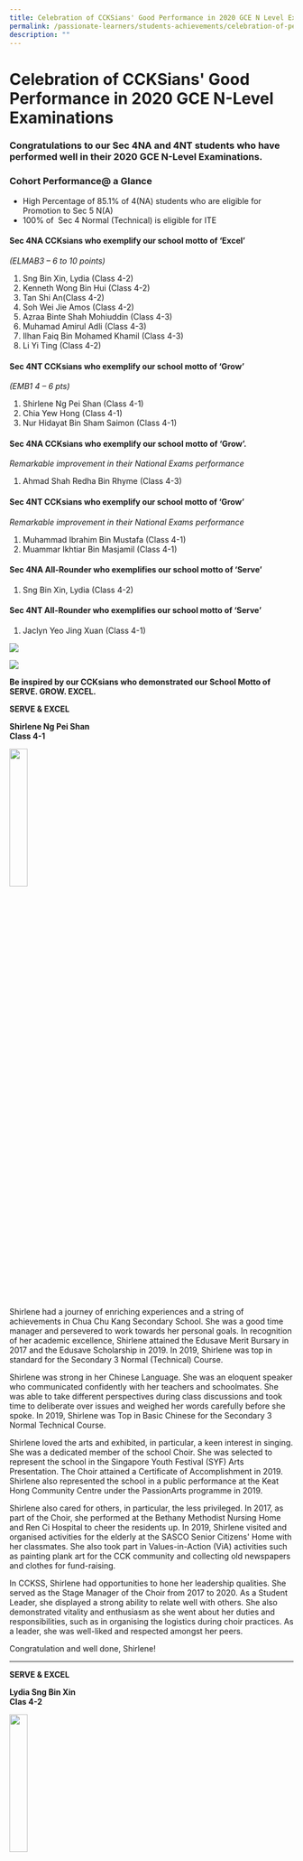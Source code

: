 ```yaml
---
title: Celebration of CCKSians' Good Performance in 2020 GCE N Level Examinations
permalink: /passionate-learners/students-achievements/celebration-of-performance-in-2020-gce-n-level/
description: ""
---
```

# **Celebration of CCKSians' Good Performance in 2020 GCE N-Level Examinations**

###  Congratulations to our Sec 4NA and 4NT students who have performed well in their 2020 GCE N-Level Examinations.&nbsp;

  

### Cohort Performance@ a Glance&nbsp;

*   High Percentage of 85.1% of 4(NA) students who are eligible for Promotion to Sec 5 N(A)
*   100% of&nbsp; Sec 4 Normal (Technical) is eligible for ITE


#### Sec 4NA CCKsians who exemplify our school motto of ‘Excel’&nbsp;  
_(ELMAB3 – 6 to 10 points)_

1.  Sng Bin Xin, Lydia (Class 4-2)
2.  Kenneth Wong Bin Hui (Class 4-2)
3.  Tan Shi An(Class 4-2)
4.  Soh Wei Jie Amos (Class 4-2)
5.  Azraa Binte Shah Mohiuddin (Class 4-3)
6.  Muhamad Amirul Adli (Class 4-3)
7.  Ilhan Faiq Bin Mohamed Khamil (Class 4-3)
8.  Li Yi Ting (Class 4-2)

  

#### Sec 4NT CCKsians who exemplify our school motto of ‘Grow’&nbsp;  
_(EMB1 4 – 6 pts)_

1.  Shirlene Ng Pei Shan (Class 4-1)
2.  Chia Yew Hong (Class 4-1)
3.  Nur Hidayat Bin Sham Saimon (Class 4-1)

#### Sec 4NA CCKsians who exemplify our school motto of ‘Grow’.&nbsp;  
_Remarkable improvement in their National Exams performance_&nbsp;

1.  Ahmad Shah Redha Bin Rhyme (Class 4-3)  
    

#### Sec 4NT CCKsians who exemplify our school motto of ‘Grow’&nbsp;  
_Remarkable improvement in their National Exams performance_&nbsp;

1.  Muhammad Ibrahim Bin Mustafa (Class 4-1)
2.  Muammar Ikhtiar Bin Masjamil (Class 4-1)

  
#### Sec 4NA All-Rounder who exemplifies our school motto of ‘Serve’&nbsp;

1.  Sng Bin Xin, Lydia (Class 4-2)


#### Sec 4NT All-Rounder who exemplifies our school motto of ‘Serve’&nbsp;

1.  Jaclyn Yeo Jing Xuan (Class 4-1)

![](/images/N_Level_lowRes001.jpg)

![](/images/N_Level_lowRes002.jpg)

**Be inspired by our CCKsians who demonstrated our School Motto of SERVE. GROW. EXCEL.**

**SERVE &amp; EXCEL**&nbsp;

**Shirlene Ng Pei Shan**  
**Class 4-1**

<img src="/images/Shirlene_Ng.jpg" style="width:25%">
		 
Shirlene had a journey of enriching experiences and a string of achievements in Chua Chu Kang Secondary School.  She was a good time manager and persevered to work towards her personal goals. In recognition of her academic excellence, Shirlene attained the Edusave Merit Bursary in 2017 and the Edusave Scholarship in 2019. In 2019, Shirlene was top in standard for the Secondary 3 Normal (Technical) Course. 

Shirlene was strong in her Chinese Language. She was an eloquent speaker who communicated confidently with her teachers and schoolmates. She was able to take different perspectives during class discussions and took time to deliberate over issues and weighed her words carefully before she spoke. In 2019, Shirlene was Top in Basic Chinese for the Secondary 3 Normal Technical Course.

Shirlene loved the arts and exhibited, in particular, a keen interest in singing. She was a dedicated member of the school Choir. She was selected to represent the school in the Singapore Youth Festival (SYF) Arts Presentation. The Choir attained a Certificate of Accomplishment in 2019. Shirlene also represented the school in a public performance at the Keat Hong Community Centre under the PassionArts programme in 2019. 

Shirlene also cared for others, in particular, the less privileged. In 2017, as part of the Choir, she performed at the Bethany Methodist Nursing Home and Ren Ci Hospital to cheer the residents up.  In 2019, Shirlene visited and organised activities for the elderly at the SASCO Senior Citizens' Home with her classmates. She also took part in Values-in-Action (ViA) activities such as painting plank art for the CCK community and collecting old newspapers and clothes for fund-raising.

In CCKSS, Shirlene had opportunities to hone her leadership qualities. She served as the Stage Manager of the Choir from 2017 to 2020. As a Student Leader, she displayed a strong ability to relate well with others. She also demonstrated vitality and enthusiasm as she went about her duties and responsibilities, such as in organising the logistics during choir practices. As a leader, she was well-liked and respected amongst her peers. 

Congratulation and well done, Shirlene!

------------------------------------------------------------------------

**SERVE &amp; EXCEL**&nbsp;

**Lydia Sng Bin Xin**&nbsp;  
**Clas 4-2**

<img src="/images/Lydia_Sng.jpg" style="width:25%">
		 
Lydia had a whale of a time as a student in Chua Chu Kang Secondary School. In 2019, she participated in the Youth for Causes (YFC) Project. Her team had selected Ren Ci Hospital as their beneficiary and aimed to raise awareness for their cause. She and her team organised street sales in various places around Singapore. The team spent much time deciding the products to sell to raise funds, creating promotional materials to attract patrons and raise awareness, as well as rallying for student volunteers to help out. In recognition of her services to the community, Lydia was the recipient of the Edusave Awards for Achievement, Good Leadership and Service (EAGLES) under the Service category in 2019. 
  
Lydia was also the Vice-Chairperson of the school’s largest Co-Curricular Activity: Chinese Orchestra in 2019. As one of the Student Leaders, she was dependable and displayed a strong ability to relate well with others. She was able to give clear instructions during CCA sessions and was often seen encouraging her peers during their rehearsals. This is so important for an activity where practice truly makes perfect. “When you fail to plan, you plan to fail.” Lydia had this mantra in mind when she was one of the main planners for her CCA camp in 2019. She oversaw the camp and ensured that the activities were run smoothly and safely. Her efforts allowed her CCA members to bond and enjoy their experiences in the camp.

In addition, Lydia volunteered as a student ambassador to host exchange students from Japan. Along with her team, she designed activities to foster interactions between these students and the students from her school. Her efforts made these students feel much welcomed. Lydia also had the opportunity to visit Xi'an, China, as part of the school's Trips for International Experience (TIE) programme. She planned and participated in a scintillating performance that highlighted Singapore's culture for the students in Xi'an.

Lydia demonstrated self-motivation and resourcefulness. She was resilient and sought to better herself. She was the recipient of the National Youth Achievement Award (Silver) in 2020. 

Congratulation and well done, Lydia!

-------------------------------------------------------------------------

**SERVE. GROW. EXCEL**

**Kenneth Wong Bin Hui**   
**Class 4-2**

<img src="/images/Kenneth_Wong.jpg" style="width:25%">

Kenneth was a demoralised student when he joined in Secondary 1, as he did not perform up to his expectations in the Primary School Leaving Examination. However, he was offered Chinese, English and Mathematics at the N(A) level and discovered a newfound interest in these subjects, which motivated him and boosted his morale. As he became more driven and responsible, Kenneth emerged as one of the top students in the N(T) stream in Secondary 1, and was offered a lateral transfer to the N(A) stream in Secondary 2. 

While Kenneth initially struggled with self-confidence after moving to the N(A) stream, he was determined to excel with support from friends found in his new class. Although some of the new subjects, like the Humanities, were challenging to him, he worked hard to cope with the additional rigour, constantly reaching out to his teachers to clarify his doubts. As a result, he topped the level in Elementary Mathematics, Science, Combined Humanities, and Food and Nutrition in Secondary Three in 2019, and was a recipient of the Edusave Scholarship Award. 

Besides his academic excellence, Kenneth was a student of outstanding character. He was a member of the prefectorial board, where he served the school in numerous school events. As a Peer Support Leader, he helped to ease the transition of his juniors to secondary school during the 2019 Secondary One Orientation Camp. In addition, he and a group of classmates organised a food donation drive in partnership with Fei Yue Community Services to help the elderly affected by the COVID-19 situation. For his contributions, resilience and compassion for the community, Kenneth received the Edusave Character Award in 2020. 

Congratulation and well done, Kenneth!